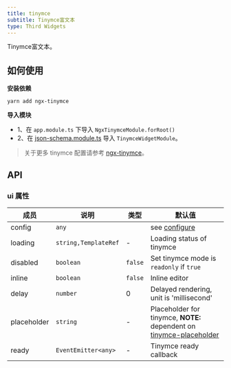 ```yaml
---
title: tinymce
subtitle: Tinymce富文本
type: Third Widgets
---
```


Tinymce富文本。

## 如何使用

**安装依赖**  

`yarn add ngx-tinymce`

**导入模块**

- 1、在 `app.module.ts` 下导入 `NgxTinymceModule.forRoot()`
- 2、在 [json-schema.module.ts](https://github.com/ng-alain/ng-alain/blob/master/src/app/shared/json-schema/json-schema.module.ts#L11) 导入 `TinymceWidgetModule`。

> 关于更多 tinymce 配置请参考 [ngx-tinymce](https://github.com/cipchk/ngx-tinymce)。

## API

### ui 属性

| 成员 | 说明 | 类型 | 默认值 |
|----|----|----|-----|
| config | `any` |  | see [configure](https://www.tinymce.com/docs/configure/integration-and-setup/) |
| loading | `string,TemplateRef` | - | Loading status of tinymce |
| disabled | `boolean` | `false` | Set tinymce mode is `readonly` if `true` |
| inline | `boolean` | `false` | Inline editor |
| delay | `number` | 0 | Delayed rendering, unit is 'millisecond' |
| placeholder | `string` | - | Placeholder for tinymce, **NOTE:** dependent on [tinymce-placeholder](https://github.com/mohan/tinymce-placeholder) |
| ready | `EventEmitter<any>` | - | Tinymce ready callback |
